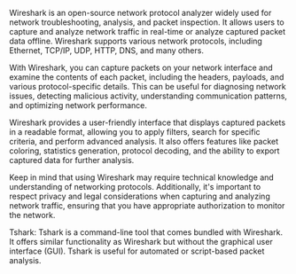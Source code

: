 
Wireshark is an open-source network protocol analyzer widely used for network troubleshooting, analysis, and packet inspection. It allows users to capture and analyze network traffic in real-time or analyze captured packet data offline. Wireshark supports various network protocols, including Ethernet, TCP/IP, UDP, HTTP, DNS, and many others.

With Wireshark, you can capture packets on your network interface and examine the contents of each packet, including the headers, payloads, and various protocol-specific details. This can be useful for diagnosing network issues, detecting malicious activity, understanding communication patterns, and optimizing network performance.

Wireshark provides a user-friendly interface that displays captured packets in a readable format, allowing you to apply filters, search for specific criteria, and perform advanced analysis. It also offers features like packet coloring, statistics generation, protocol decoding, and the ability to export captured data for further analysis.

Keep in mind that using Wireshark may require technical knowledge and understanding of networking protocols. Additionally, it's important to respect privacy and legal considerations when capturing and analyzing network traffic, ensuring that you have appropriate authorization to monitor the network.


Tshark: Tshark is a command-line tool that comes bundled with Wireshark. It offers similar functionality as Wireshark but without the graphical user interface (GUI). Tshark is useful for automated or script-based packet analysis.

